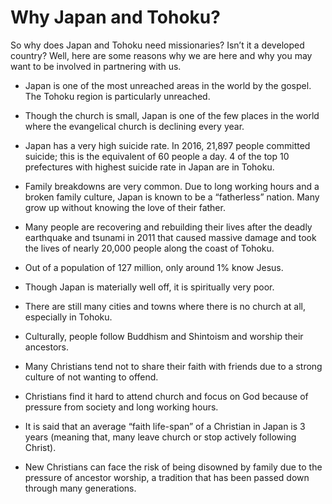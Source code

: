 # Why Japan and Tohoku?

So why does Japan and Tohoku need missionaries? Isn’t it a developed country? Well, here are some reasons why we are here and why you may want to be involved in partnering with us.

* Japan is one of the most unreached areas in the world by the gospel. The Tohoku region is particularly unreached.

* Though the church is small, Japan is one of the few places in the world where the evangelical church is declining every year.

* Japan has a very high suicide rate. In 2016, 21,897 people committed suicide; this is the equivalent of 60 people a day. 4 of the top 10 prefectures with highest suicide rate in Japan are in Tohoku.

* Family breakdowns are very common. Due to long working hours and a broken family culture, Japan is known to be a “fatherless” nation. Many grow up without knowing the love of their father.

* Many people are recovering and rebuilding their lives after the deadly earthquake and tsunami in 2011 that caused massive damage and took the lives of nearly 20,000 people along the coast of Tohoku.

* Out of a population of 127 million, only around 1% know Jesus.

* Though Japan is materially well off, it is spiritually very poor.

* There are still many cities and towns where there is no church at all, especially in Tohoku.

* Culturally, people follow Buddhism and Shintoism and worship their ancestors.

* Many Christians tend not to share their faith with friends due to a strong culture of not wanting to offend.

* Christians find it hard to attend church and focus on God because of pressure from society and long working hours.

* It is said that an average “faith life-span” of a Christian in Japan is 3 years (meaning that, many leave church or stop actively following Christ).

* New Christians can face the risk of being disowned by family due to the pressure of ancestor worship, a tradition that has been passed down through many generations.

